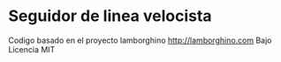 # Seguidor de linea velocista
 
Codigo basado en el proyecto lamborghino http://lamborghino.com
Bajo Licencia MIT

